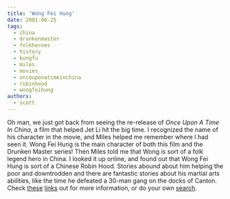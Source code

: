 ```yaml
---
title: 'Wong Fei Hung'
date: 2001-06-25
tags:
  - china
  - drunkenmaster
  - folkheroes
  - history
  - kungfu
  - miles
  - movies
  - onceuponatimeinchina
  - robinhood
  - wongfeihung
authors:
  - scott
---
```


Oh man, we just got back from seeing the re-release of _Once Upon A Time In China_, a film that helped Jet Li hit the big time. I recognized the name of his character in the movie, and Miles helped me remember where I had seen it. Wong Fei Hung is the main character of both this film and the Drunken Master series! Then Miles told me that Wong is sort of a folk legend hero in China. I looked it up online, and found out that Wong Fei Hung is sort of a Chinese Robin Hood. Stories abound about him helping the poor and downtrodden and there are fantastic stories about his martial arts abilities, like the time he defeated a 30-man gang on the docks of Canton. Check [these](http://www.geocities.com/Tokyo/Ginza/5990/wong.html) [links](http://www.kungfucinema.com/a_wongfeihung.htm) out for more information, or do your own [search](http://www.google.com/search?hl=en&safe=off&q=Wong+Fei+Hung).
